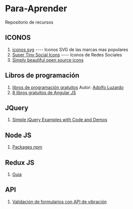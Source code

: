 # Para-Aprender
Repositorio de recursos 

## ICONOS

1. [iconos svg](https://simpleicons.org/) ---- Iconos SVG de las marcas mas populares
2. [Super Tiny Social Icons](https://github.com/edent/SuperTinySocialIcons/) ---- Iconos de Redes Sociales
3. [Simply beautiful open source icons](https://feather.netlify.com/)

## Libros de programación

1. [libros de programación gratuitos](https://es.linkedin.com/pulse/libros-de-programaci%C3%B3n-en-espa%C3%B1ol-gratuitos-adolfo-luzardo-cabrera) Autor: [Adolfo Luzardo](https://www.linkedin.com/in/adolfoluzardo)
2. [8 libros gratuitos de Angular JS](https://dev.codetrick.net/2017/05/27/8-free-ebooks-to-learn-angularjs/)

## JQuery

1. [Simple jQuery Examples with Code and Demos](https://www.taniarascia.com/simple-jquery-examples-with-code-and-demos/)

## Node JS

1. [Packages npm](https://www.npmjs.com/)

## Redux JS 

1. [Guia](http://es.redux.js.org/)

## API

1. [Validación de formularios con API de vibración](https://getmango.com/blog/validacion-de-formularios-con-la-api-de-vibracion/)
